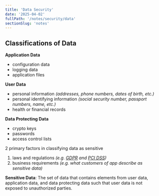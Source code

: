 ```yaml
---
title: 'Data Security'
date: '2025-04-02'
fullPath: '/notes/security/data'
sectionSlug: 'notes'
---
```


## Classifications of Data

**Application Data**
- configuration data
- logging data
- application files

**User Data**
- personal information _(addresses, phone numbers, dates of birth, etc.)_
- personal identifying information _(social security number, passport numbers, name, etc.)_
- health or financial records

**Data Protecting Data**
- crypto keys
- passwords
- access control lists

2 primary factors in classifying data as sensitive
1. laws and regulations _(e.g. [GDPR](https://gdpr-info.eu/) and [PCI DSS](https://en.wikipedia.org/wiki/Payment_Card_Industry_Data_Security_Standard))_
2. business requirements _(e.g. what customers of app describe as sensitive data)_

**Sensitive Data**: The set of data that contains elements from user data, application data, and data protecting data such that user data is not exposed to unauthorized parties.
